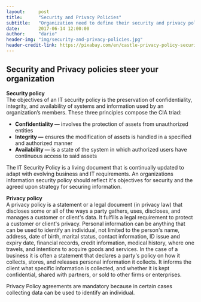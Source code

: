 ```yaml
---
layout:     post
title:      "Security and Privacy Policies"
subtitle:   "Organization need to define their security and privacy policies."
date:       2017-06-14 12:00:00
author:     "dario"
header-img: "img/security-and-privacy-policies.jpg"
header-credit-link: https://pixabay.com/en/castle-privacy-policy-security-538722/
---
```


## Security and Privacy policies steer your organization

**Security policy**  
The objectives of an IT security policy is the preservation of confidentiality, integrity, and availability of systems and information used by an organization’s members. These three principles compose the CIA triad:

* **Confidentiality —** involves the protection of assets from unauthorized entities
* **Integrity —** ensures the modification of assets is handled in a specified and authorized manner
* **Availability —** is a state of the system in which authorized users have continuous access to said assets

The IT Security Policy is a living document that is continually updated to adapt with evolving business and IT requirements. An organizations information security policy should reflect it's objectives for security and the agreed upon strategy for securing information.

**Privacy policy**  
A privacy policy is a statement or a legal document (in privacy law) that discloses some or all of the ways a party gathers, uses, discloses, and manages a customer or client's data. It fulfills a legal requirement to protect a customer or client's privacy. Personal information can be anything that can be used to identify an individual, not limited to the person's name, address, date of birth, marital status, contact information, ID issue and expiry date, financial records, credit information, medical history, where one travels, and intentions to acquire goods and services. In the case of a business it is often a statement that declares a party's policy on how it collects, stores, and releases personal information it collects. It informs the client what specific information is collected, and whether it is kept confidential, shared with partners, or sold to other firms or enterprises.  

Privacy Policy agreements are mandatory because in certain cases collecting data can be used to identify an individual.
